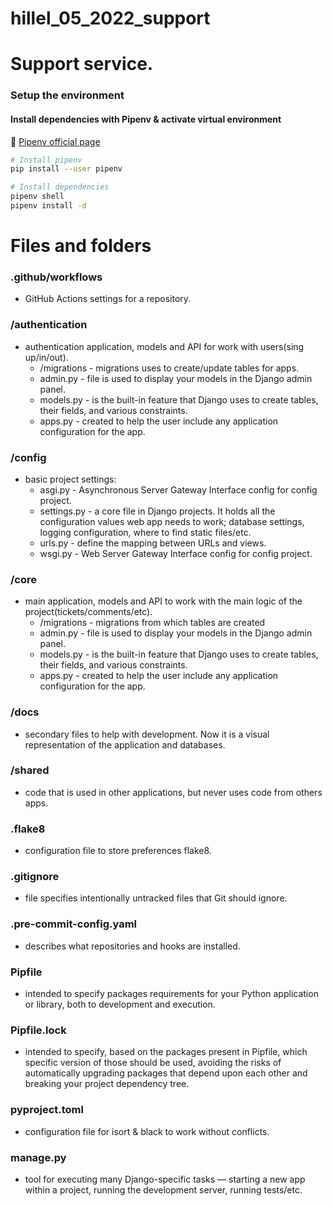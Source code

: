 # hillel_05_2022_support

# Support service.



### Setup the environment

#### Install dependencies with Pipenv & activate virtual environment
🔗  [Pipenv official page](https://pipenv.pypa.io/)
```bash
# Install pipenv
pip install --user pipenv

# Install dependencies
pipenv shell
pipenv install -d
```
# Files and  folders

### .github/workflows
- GitHub Actions settings for a repository.

### /authentication
- authentication application, models and API for work with users(sing up/in/out).
    - /migrations - migrations uses to create/update tables for apps.
    - admin.py - file is used to display your models in the Django admin panel.
    - models.py -  is the built-in feature that Django uses to create tables, their fields, and various constraints.
    - apps.py - created to help the user include any application configuration for the app.

### /config
- basic project settings:
	- asgi.py - Asynchronous Server Gateway Interface config for config project.
	- settings.py - a core file in Django projects. It holds all the configuration values web app needs to work; database settings, logging configuration, where to find static files/etc.
    - urls.py - define the mapping between URLs and views.
    - wsgi.py - Web Server Gateway Interface config for config project.

### /core
- main application, models and API to work with the main logic of the project(tickets/comments/etc).
    - /migrations - migrations from which tables are created
    - admin.py - file is used to display your models in the Django admin panel.
    - models.py - is the built-in feature that Django uses to create tables, their fields, and various constraints.
    - apps.py - created to help the user include any application configuration for the app.

### /docs
- secondary files to help with development. Now it is a visual representation of the application and databases.

### /shared
- code that is used in other applications, but never uses code from others apps.

### .flake8 
- configuration file to store preferences flake8.
### .gitignore 
- file specifies intentionally untracked files that Git should ignore.
### .pre-commit-config.yaml 
- describes what repositories and hooks are installed.
### Pipfile 
- intended to specify packages requirements for your Python application or library, both to development and execution.
### Pipfile.lock 
- intended to specify, based on the packages present in Pipfile, which specific version of those should be used, avoiding the risks of automatically upgrading packages that depend upon each other and breaking your project dependency tree.
### pyproject.toml 
- configuration file for isort & black to work without conflicts.
### manage.py
- tool for executing many Django-specific tasks — starting a new app within a project, running the development server, running tests/etc.



